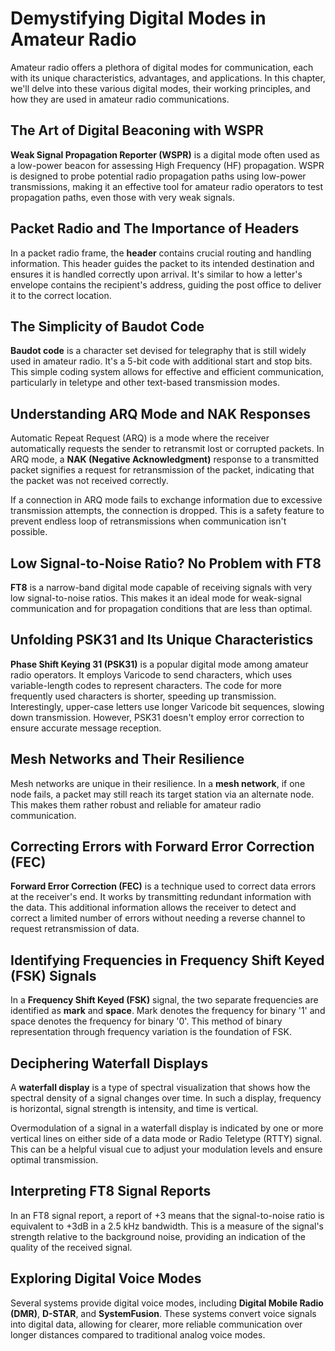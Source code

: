 # Demystifying Digital Modes in Amateur Radio

Amateur radio offers a plethora of digital modes for communication, each with its unique characteristics, advantages, and applications. In this chapter, we'll delve into these various digital modes, their working principles, and how they are used in amateur radio communications. 

## The Art of Digital Beaconing with WSPR

**Weak Signal Propagation Reporter (WSPR)** is a digital mode often used as a low-power beacon for assessing High Frequency (HF) propagation. WSPR is designed to probe potential radio propagation paths using low-power transmissions, making it an effective tool for amateur radio operators to test propagation paths, even those with very weak signals.

## Packet Radio and The Importance of Headers

In a packet radio frame, the **header** contains crucial routing and handling information. This header guides the packet to its intended destination and ensures it is handled correctly upon arrival. It's similar to how a letter's envelope contains the recipient's address, guiding the post office to deliver it to the correct location.

## The Simplicity of Baudot Code

**Baudot code** is a character set devised for telegraphy that is still widely used in amateur radio. It's a 5-bit code with additional start and stop bits. This simple coding system allows for effective and efficient communication, particularly in teletype and other text-based transmission modes.

## Understanding ARQ Mode and NAK Responses

Automatic Repeat Request (ARQ) is a mode where the receiver automatically requests the sender to retransmit lost or corrupted packets. In ARQ mode, a **NAK (Negative Acknowledgment)** response to a transmitted packet signifies a request for retransmission of the packet, indicating that the packet was not received correctly.

If a connection in ARQ mode fails to exchange information due to excessive transmission attempts, the connection is dropped. This is a safety feature to prevent endless loop of retransmissions when communication isn't possible.

## Low Signal-to-Noise Ratio? No Problem with FT8 

**FT8** is a narrow-band digital mode capable of receiving signals with very low signal-to-noise ratios. This makes it an ideal mode for weak-signal communication and for propagation conditions that are less than optimal.

## Unfolding PSK31 and Its Unique Characteristics

**Phase Shift Keying 31 (PSK31)** is a popular digital mode among amateur radio operators. It employs Varicode to send characters, which uses variable-length codes to represent characters. The code for more frequently used characters is shorter, speeding up transmission. Interestingly, upper-case letters use longer Varicode bit sequences, slowing down transmission. However, PSK31 doesn't employ error correction to ensure accurate message reception.

## Mesh Networks and Their Resilience

Mesh networks are unique in their resilience. In a **mesh network**, if one node fails, a packet may still reach its target station via an alternate node. This makes them rather robust and reliable for amateur radio communication.

## Correcting Errors with Forward Error Correction (FEC)

**Forward Error Correction (FEC)** is a technique used to correct data errors at the receiver's end. It works by transmitting redundant information with the data. This additional information allows the receiver to detect and correct a limited number of errors without needing a reverse channel to request retransmission of data.

## Identifying Frequencies in Frequency Shift Keyed (FSK) Signals

In a **Frequency Shift Keyed (FSK)** signal, the two separate frequencies are identified as **mark** and **space**. Mark denotes the frequency for binary '1' and space denotes the frequency for binary '0'. This method of binary representation through frequency variation is the foundation of FSK.

## Deciphering Waterfall Displays

A **waterfall display** is a type of spectral visualization that shows how the spectral density of a signal changes over time. In such a display, frequency is horizontal, signal strength is intensity, and time is vertical. 

Overmodulation of a signal in a waterfall display is indicated by one or more vertical lines on either side of a data mode or Radio Teletype (RTTY) signal. This can be a helpful visual cue to adjust your modulation levels and ensure optimal transmission.

## Interpreting FT8 Signal Reports

In an FT8 signal report, a report of +3 means that the signal-to-noise ratio is equivalent to +3dB in a 2.5 kHz bandwidth. This is a measure of the signal's strength relative to the background noise, providing an indication of the quality of the received signal.

## Exploring Digital Voice Modes

Several systems provide digital voice modes, including **Digital Mobile Radio (DMR)**, **D-STAR**, and **SystemFusion**. These systems convert voice signals into digital data, allowing for clearer, more reliable communication over longer distances compared to traditional analog voice modes.